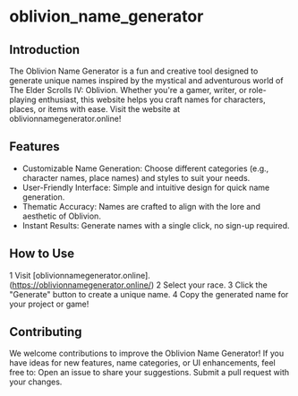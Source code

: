 # oblivion_name_generator
## Introduction
The Oblivion Name Generator is a fun and creative tool designed to generate unique names inspired by the mystical and adventurous world of The Elder Scrolls IV: Oblivion. Whether you're a gamer, writer, or role-playing enthusiast, this website helps you craft names for characters, places, or items with ease. Visit the website at oblivionnamegenerator.online!
## Features
- Customizable Name Generation: Choose different categories (e.g., character names, place names) and styles to suit your needs.
- User-Friendly Interface: Simple and intuitive design for quick name generation.
- Thematic Accuracy: Names are crafted to align with the lore and aesthetic of Oblivion.
- Instant Results: Generate names with a single click, no sign-up required.
## How to Use
1 Visit [oblivionnamegenerator.online].(https://oblivionnamegenerator.online/)
2 Select your race.
3 Click the "Generate" button to create a unique name.
4 Copy the generated name for your project or game!


## Contributing
We welcome contributions to improve the Oblivion Name Generator! If you have ideas for new features, name categories, or UI enhancements, feel free to:
Open an issue to share your suggestions.
Submit a pull request with your changes.
